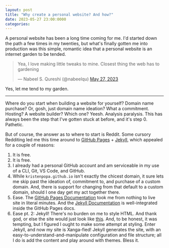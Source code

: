 ```yaml
---
layout: post
title: "Why create a personal website? And how?"
date: 2023-05-27 23:00:0000
categories: 
---
```

A personal website has been a long time coming for me. I'd started down the path a few times in my twenties, but what's finally gotten me into production was this simple, romantic idea that a personal website is an internet garden to be tended.

<blockquote class="twitter-tweet"><p lang="en" dir="ltr">Yea, I love making little tweaks to mine. Closest thing the web has to gardening</p>&mdash; Nabeel S. Qureshi (@nabeelqu) <a href="https://twitter.com/nabeelqu/status/1662503299797643266?ref_src=twsrc%5Etfw">May 27, 2023</a></blockquote> <script async src="https://platform.twitter.com/widgets.js" charset="utf-8"></script>

Yes, let me tend to my garden.

---

Where do you start when building a website for yourself? Domain name purchase? Or, gosh, just domain name ideation? What a commitment. Hosting? A website builder? Which one?
Yeesh. Analysis paralysis. This has always been the step that I've gotten stuck at before, and it's step 0. Pathetic.

But of course, the answer as to where to start is Reddit.
Some cursory Redditing led me this time around to [GitHub Pages][github-pages-docs] + [Jekyll][jekyll-docs], which appealed for a couple of reasons:
1. It is free.
2. It is free.
3. I already had a personal GitHub account and am serviceable in my use of a CLI, Git, VS Code, and GitHub.
4. While `kristenpopa.github.io` isn't exactly the chicest domain, it sure lets me skip past the ideation of, commitment to, and purchase of a custom domain. And, there is support for changing from that default to a custom domain, should I one day get my act together there.
5. Ease. The [GitHub Pages Documentation][github-pages-docs] took me from nothing to live site in literal minutes. And the [Jekyll Documentation][jekyll-docs] is well-integrated inside the GitHub Pages docs.  
6. Ease pt. 2: Jekyll! There's no burden on me to style HTML. And thank god, or else the site would just look like [this](http://motherfuckingwebsite.com/). And, to be honest, it was tempting, but I figured I ought to make some attempt at styling. Enter Jekyll, and now my site is Xanga-fied! Jekyll generates the site, with an easy-to-understand-and-manipulate configuration and file structure; all I do is add the content and play around with themes. Bless it. 

[github-pages-docs]: https://docs.github.com/en/pages
[jekyll-docs]: https://jekyllrb.com/docs/